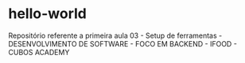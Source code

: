 # hello-world
Repositório referente a primeira aula 03 - Setup de ferramentas - DESENVOLVIMENTO DE SOFTWARE - FOCO EM BACKEND - IFOOD - CUBOS ACADEMY
